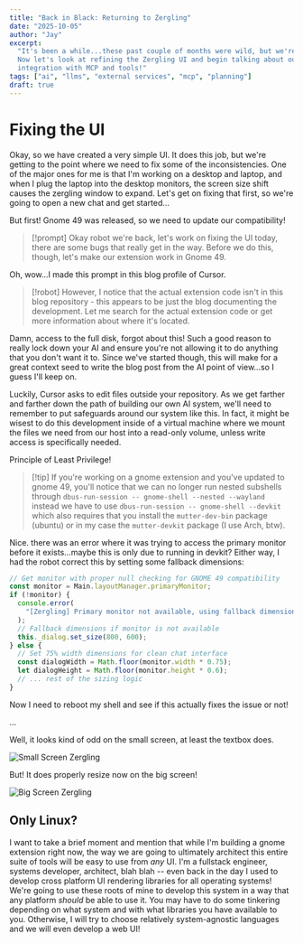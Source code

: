 ```yaml
---
title: "Back in Black: Returning to Zergling"
date: "2025-10-05"
author: "Jay"
excerpt:
  "It's been a while...these past couple of months were wild, but we're back!
  Now let's look at refining the Zergling UI and begin talking about our first
  integration with MCP and tools!"
tags: ["ai", "llms", "external services", "mcp", "planning"]
draft: true
---
```


# Fixing the UI

Okay, so we have created a very simple UI. It does this job, but we're getting
to the point where we need to fix some of the inconsistencies. One of the major
ones for me is that I'm working on a desktop and laptop, and when I plug the
laptop into the desktop monitors, the screen size shift causes the zergling
window to expand. Let's get on fixing that first, so we're going to open a new
chat and get started...

But first! Gnome 49 was released, so we need to update our compatibility!

> [!prompt] Okay robot we're back, let's work on fixing the UI today, there are
> some bugs that really get in the way. Before we do this, though, let's make
> our extension work in Gnome 49.

Oh, wow...I made this prompt in this blog profile of Cursor.

> [!robot] However, I notice that the actual extension code isn't in this blog
> repository - this appears to be just the blog documenting the development. Let
> me search for the actual extension code or get more information about where
> it's located.

Damn, access to the full disk, forgot about this! Such a good reason to really
lock down your AI and ensure you're not allowing it to do anything that you
don't want it to. Since we've started though, this will make for a great context
seed to write the blog post from the AI point of view...so I guess I'll keep on.

Luckily, Cursor asks to edit files outside your repository. As we get farther
and farther down the path of building our own AI system, we'll need to remember
to put safeguards around our system like this. In fact, it might be wisest to do
this development inside of a virtual machine where we mount the files we need
from our host into a read-only volume, unless write access is specifically
needed.

Principle of Least Privilege!

> [!tip] If you're working on a gnome extension and you've updated to gnome 49,
> you'll notice that we can no longer run nested subshells through
> `dbus-run-session -- gnome-shell --nested --wayland` instead we have to use
> `dbus-run-session -- gnome-shell --devkit` which also requires that you
> install the `mutter-dev-bin` package (ubuntu) or in my case the
> `mutter-devkit` package (I use Arch, btw).

Nice. there was an error where it was trying to access the primary monitor
before it exists...maybe this is only due to running in devkit? Either way, I
had the robot correct this by setting some fallback dimensions:

```javascript
// Get monitor with proper null checking for GNOME 49 compatibility
const monitor = Main.layoutManager.primaryMonitor;
if (!monitor) {
  console.error(
    "[Zergling] Primary monitor not available, using fallback dimensions"
  );
  // Fallback dimensions if monitor is not available
  this._dialog.set_size(800, 600);
} else {
  // Set 75% width dimensions for clean chat interface
  const dialogWidth = Math.floor(monitor.width * 0.75);
  let dialogHeight = Math.floor(monitor.height * 0.6);
  // ... rest of the sizing logic
}
```

Now I need to reboot my shell and see if this actually fixes the issue or not!

...

Well, it looks kind of odd on the small screen, at least the textbox does.

![Small Screen Zergling](/images/small.screen.zergling.png)

But! It does properly resize now on the big screen!

![Big Screen Zergling](/images/big.screen.zergling.png)

## Only Linux?

I want to take a brief moment and mention that while I'm building a gnome
extension right now, the way we are going to ultimately architect this entire
suite of tools will be easy to use from _any_ UI. I'm a fullstack engineer,
systems developer, architect, blah blah -- even back in the day I used to
develop cross platform UI rendering libraries for all operating systems! We're
going to use these roots of mine to develop this system in a way that any
platform _should_ be able to use it. You may have to do some tinkering depending
on what system and with what libraries you have available to you. Otherwise, I
will try to choose relatively system-agnostic languages and we will even develop
a web UI!
